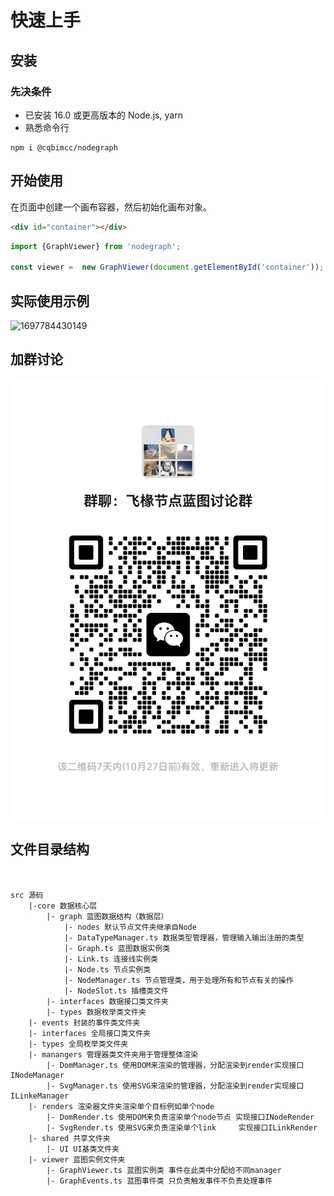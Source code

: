 # 快速上手

## 安装

### 先决条件

- 已安装 16.0 或更高版本的 Node.js, yarn
- 熟悉命令行

```
npm i @cqbimcc/nodegraph
```

## 开始使用

在页面中创建一个画布容器，然后初始化画布对象。

```html
<div id="container"></div>
```

```javascript
import {GraphViewer} from 'nodegraph';

const viewer =  new GraphViewer(document.getElementById('container'));
```

## 实际使用示例

![1697784430149](image/readme/1697784430149.png)

## 加群讨论

![1697784581074](image/readme/1697784581074.png)

## 文件目录结构

```


src 源码
    |-core 数据核心层
        |- graph 蓝图数据结构（数据层）
            |- nodes 默认节点文件夹继承自Node
            |- DataTypeManager.ts 数据类型管理器，管理输入输出注册的类型
            |- Graph.ts 蓝图数据实例类
            |- Link.ts 连接线实例类
            |- Node.ts 节点实例类
            |- NodeManager.ts 节点管理类，用于处理所有和节点有关的操作
            |- NodeSlot.ts 插槽类文件
        |- interfaces 数据接口类文件夹
        |- types 数据枚举类文件夹
    |- events 封装的事件类文件夹
    |- interfaces 全局接口类文件夹
    |- types 全局枚举类文件夹
    |- manangers 管理器类文件夹用于管理整体渲染
        |- DomManager.ts 使用DOM来渲染的管理器，分配渲染到render实现接口 INodeManager
        |- SvgManager.ts 使用SVG来渲染的管理器，分配渲染到render实现接口 ILinkeManager
    |- renders 渲染器文件夹渲染单个目标例如单个node
        |- DomRender.ts 使用DOM来负责渲染单个node节点 实现接口INodeRender
        |- SvgRender.ts 使用SVG来负责渲染单个link     实现接口ILinkRender
    |- shared 共享文件夹
        |- UI UI基类文件夹
    |- viewer 蓝图实例文件夹
        |- GraphViewer.ts 蓝图实例类 事件在此类中分配给不同manager
        |- GraphEvents.ts 蓝图事件类 只负责触发事件不负责处理事件
```

